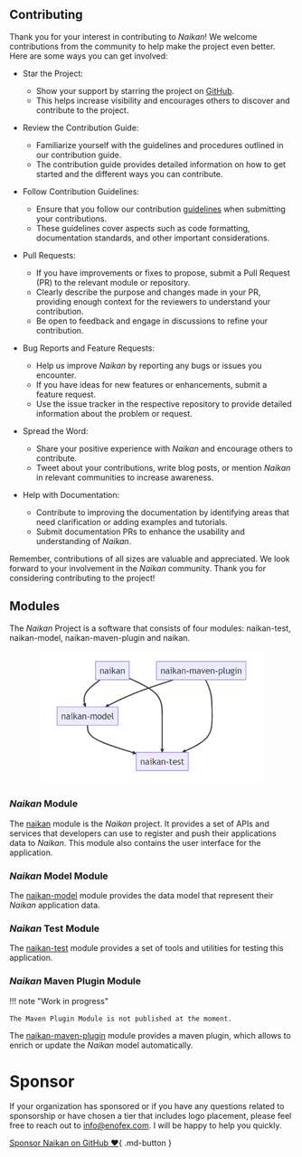 ## Contributing

Thank you for your interest in contributing to *Naikan*! We welcome contributions from the community
to help make the project even better. Here are some ways you can get involved:

* Star the Project:

    - Show your support by starring the project
      on [GitHub](https://github.com/enofex/naikan).
    - This helps increase visibility and encourages others to discover and contribute to the
      project.

* Review the Contribution Guide:

    - Familiarize yourself with the guidelines and procedures outlined in our contribution guide.
    - The contribution guide provides detailed information on how to get started and the different
      ways
      you can contribute.

* Follow Contribution Guidelines:

    - Ensure that you follow our
      contribution [guidelines](https://github.com/enofex/naikan/blob/main/CONTRIBUTING.md)
      when submitting your contributions.
    - These guidelines cover aspects such as code formatting, documentation standards, and other
      important considerations.

* Pull Requests:

    - If you have improvements or fixes to propose, submit a Pull Request (PR) to the relevant
      module or
      repository.
    - Clearly describe the purpose and changes made in your PR, providing enough context for the
      reviewers to understand your contribution.
    - Be open to feedback and engage in discussions to refine your contribution.

* Bug Reports and Feature Requests:

    - Help us improve *Naikan* by reporting any bugs or issues you encounter.
    - If you have ideas for new features or enhancements, submit a feature request.
    - Use the issue tracker in the respective repository to provide detailed information about the
      problem or request.

* Spread the Word:

    - Share your positive experience with *Naikan* and encourage others to contribute.
    - Tweet about your contributions, write blog posts, or mention *Naikan* in relevant communities
      to
      increase awareness.

* Help with Documentation:

    - Contribute to improving the documentation by identifying areas that need clarification or
      adding
      examples and tutorials.
    - Submit documentation PRs to enhance the usability and understanding of *Naikan*.

Remember, contributions of all sizes are valuable and appreciated. We look forward to your
involvement in the *Naikan* community. Thank you for considering contributing to the project!

## Modules

The *Naikan* Project is a software that consists of four modules: naikan-test, naikan-model,
naikan-maven-plugin and naikan.

<p style="text-align: center;">
  <img src="../assets/images/modules.png" alt="Modules" width="400"/>
</p>

### *Naikan* Module

The [naikan](https://github.com/enofex/naikan) module is the *Naikan* project. It provides a set of
APIs and services that developers can use to register and push their applications data to *Naikan*.
This module also contains the user interface for the application.

### *Naikan* Model Module

The [naikan-model](https://github.com/enofex/naikan-model) module provides the data model that
represent their *Naikan* application data.

### *Naikan* Test Module

The [naikan-test](https://github.com/enofex/naikan-test) module provides a set of tools and
utilities for testing this application.

### *Naikan* Maven Plugin Module

!!! note "Work in progress"

    The Maven Plugin Module is not published at the moment.

The [naikan-maven-plugin](https://github.com/enofex/naikan-maven-plugin) module provides a maven
plugin, which allows to enrich or update the *Naikan* model automatically.

# Sponsor

If your organization has sponsored or if you have any questions related to sponsorship or have
chosen a tier that includes logo placement, please feel free to reach out to info@enofex.com. I will
be happy to help you quickly.

[Sponsor Naikan on GitHub :heart:](https://github.com/sponsors/mnhock){ .md-button }